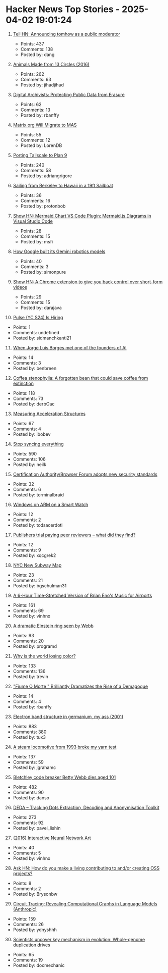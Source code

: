 # Hacker News Top Stories - 2025-04-02 19:01:24

1. [Tell HN: Announcing tomhow as a public moderator](undefined)
   - Points: 437
   - Comments: 138
   - Posted by: dang

2. [Animals Made from 13 Circles (2016)](https://www.dorithegiant.com/2016/05/13-animals-made-from-13-circles.html)
   - Points: 262
   - Comments: 63
   - Posted by: jihadjihad

3. [Digital Archivists: Protecting Public Data from Erasure](https://spectrum.ieee.org/digital-archive)
   - Points: 62
   - Comments: 13
   - Posted by: rbanffy

4. [Matrix.org Will Migrate to MAS](https://matrix.org/blog/2025/04/matrix-auth-service/)
   - Points: 55
   - Comments: 12
   - Posted by: LorenDB

5. [Porting Tailscale to Plan 9](https://tailscale.com/blog/plan9-port)
   - Points: 240
   - Comments: 58
   - Posted by: adriangrigore

6. [Sailing from Berkeley to Hawaii in a 19ft Sailboat](https://potter-yachters.org/stories/teplow_to_hawaii.htm)
   - Points: 36
   - Comments: 16
   - Posted by: protonbob

7. [Show HN: Mermaid Chart VS Code Plugin: Mermaid.js Diagrams in Visual Studio Code](https://docs.mermaidchart.com/blog/posts/mermaid-chart-vs-code-plugin-create-and-edit-mermaid-js-diagrams-in-visual-studio-code)
   - Points: 28
   - Comments: 15
   - Posted by: msfi

8. [How Google built its Gemini robotics models](https://blog.google/products/gemini/how-we-built-gemini-robotics/)
   - Points: 40
   - Comments: 3
   - Posted by: simonpure

9. [Show HN: A Chrome extension to give you back control over short-form videos](https://chromewebstore.google.com/detail/seek-anywhere/opofkjlejjcjalcpaimnpmkmjlclgded)
   - Points: 29
   - Comments: 15
   - Posted by: darajava

10. [Pulse (YC S24) Is Hiring](https://www.ycombinator.com/companies/pulse-3/jobs/6o4mkAj-machine-learning-engineer)
   - Points: 1
   - Comments: undefined
   - Posted by: sidmanchkanti21

11. [When Jorge Luis Borges met one of the founders of AI](https://resobscura.substack.com/p/when-jorge-luis-borges-met-one-of)
   - Points: 14
   - Comments: 3
   - Posted by: benbreen

12. [Coffea stenophylla: A forgotten bean that could save coffee from extinction](https://www.smithsonianmag.com/science-nature/how-forgotten-bean-could-save-coffee-from-extinction-180986230/)
   - Points: 118
   - Comments: 73
   - Posted by: derbOac

13. [Measuring Acceleration Structures](https://zeux.io/2025/03/31/measuring-acceleration-structures/)
   - Points: 67
   - Comments: 4
   - Posted by: ibobev

14. [Stop syncing everything](https://sqlsync.dev/posts/stop-syncing-everything/)
   - Points: 590
   - Comments: 106
   - Posted by: neilk

15. [Certification Authority/Browser Forum adopts new security standards](https://security.googleblog.com/2025/03/new-security-requirements-adopted-by.html)
   - Points: 32
   - Comments: 6
   - Posted by: terminalbraid

16. [Windows on ARM on a Smart Watch](https://gus33000.me/fish/)
   - Points: 12
   - Comments: 2
   - Posted by: todsacerdoti

17. [Publishers trial paying peer reviewers – what did they find?](https://www.nature.com/articles/d41586-025-00968-6)
   - Points: 12
   - Comments: 9
   - Posted by: xqcgrek2

18. [NYC New Subway Map](https://www.nytimes.com/2025/04/02/nyregion/nyc-new-subway-map.html)
   - Points: 23
   - Comments: 21
   - Posted by: bgschulman31

19. [A 6-Hour Time-Stretched Version of Brian Eno's Music for Airports](https://www.openculture.com/2025/03/a-6-hour-time-stretched-version-of-brian-enos-music-for-airports.html)
   - Points: 161
   - Comments: 69
   - Posted by: vinhnx

20. [A dramatic Einstein ring seen by Webb](https://phys.org/news/2025-04-einstein-webb.html)
   - Points: 93
   - Comments: 20
   - Posted by: programd

21. [Why is the world losing color?](https://www.culture-critic.com/p/why-is-the-world-losing-color)
   - Points: 133
   - Comments: 136
   - Posted by: trevin

22. ["Fiume O Morte " Brilliantly Dramatizes the Rise of a Demagogue](https://www.newyorker.com/culture/the-front-row/fiume-o-morte-brilliantly-dramatizes-the-rise-of-a-demagogue)
   - Points: 14
   - Comments: 4
   - Posted by: rbanffy

23. [Electron band structure in germanium, my ass (2001)](https://pages.cs.wisc.edu/~kovar/hall.html)
   - Points: 883
   - Comments: 380
   - Posted by: tux3

24. [A steam locomotive from 1993 broke my yarn test](https://blog.cloudflare.com/yarn-test-suffers-strange-derailment/)
   - Points: 137
   - Comments: 59
   - Posted by: jgrahamc

25. [Bletchley code breaker Betty Webb dies aged 101](https://www.bbc.com/news/articles/c78jd30ywv8o)
   - Points: 482
   - Comments: 90
   - Posted by: danso

26. [DEDA – Tracking Dots Extraction, Decoding and Anonymisation Toolkit](https://github.com/dfd-tud/deda)
   - Points: 273
   - Comments: 92
   - Posted by: pavel_lishin

27. [(2016) Interactive Neural Network Art](https://otoro.net/ml/netart/)
   - Points: 40
   - Comments: 5
   - Posted by: vinhnx

28. [Ask HN: How do you make a living contributing to and/or creating OSS projects?](undefined)
   - Points: 8
   - Comments: 2
   - Posted by: Brysonbw

29. [Circuit Tracing: Revealing Computational Graphs in Language Models (Anthropic)](https://transformer-circuits.pub/2025/attribution-graphs/methods.html)
   - Points: 159
   - Comments: 26
   - Posted by: ydnyshhh

30. [Scientists uncover key mechanism in evolution: Whole-genome duplication drives](https://www.sciencedaily.com/releases/2025/03/250326221649.htm)
   - Points: 65
   - Comments: 19
   - Posted by: docmechanic

